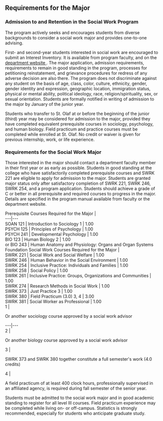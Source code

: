 ##  Requirements for the Major

###  Admission to and Retention in the Social Work Program

The program actively seeks and encourages students from diverse backgrounds to
consider a social work major and provides one-to-one advising.

First- and second-year students interested in social work are encouraged to
submit an Interest Inventory. It is available from program faculty, and on the
[ department website ](http://wp.stolaf.edu/socialwork/) . The major
application, admission requirements, requirements to remain in good standing
in the program, processes for petitioning reinstatement, and grievance
procedures for redress of any adverse decision are also there. The program
does not discriminate against any student on the basis of age, class, color,
culture, ethnicity, gender, gender identity and expression, geographic
location, immigration status, physical or mental ability, political ideology,
race, religion/spirituality, sex, or sexual orientation. Students are formally
notified in writing of admission to the major by January of the junior year.

Students who transfer to St. Olaf at or before the beginning of the junior
(third) year may be considered for admission to the major, provided they have
completed equivalent prerequisite courses in sociology, psychology, and human
biology. Field practicum and practice courses must be completed while enrolled
at St. Olaf. No credit or waiver is given for previous internship, work, or
life experience.

###  Requirements for the Social Work Major

Those interested in the major should contact a department faculty member in
their first year or as early as possible. Students in good standing at the
college who have satisfactorily completed prerequisite courses and SWRK 221
are eligible to apply for admission to the major. Students are granted major
status only after satisfactory completion of SWRK 221, SWRK 246, SWRK 254, and
a program application. Students should achieve a grade of C or better in all
prerequisite and required courses to progress in the major. Details are
specified in the program manual available from faculty or the department
website.

Prerequisite Courses Required for the Major  |  
---|---  
SOAN 121  |  Introduction to Sociology  1  |  1.00  
PSYCH 125  |  Principles of Psychology  |  1.00  
PSYCH 241  |  Developmental Psychology  |  1.00  
BIO 123  |  Human Biology  2  |  1.00  
or BIO 243  |  Human Anatomy and Physiology: Organs and Organ Systems  
Foundation Social Work Courses Required for the Major  |  
SWRK 221  |  Social Work and Social Welfare  |  1.00  
SWRK 246  |  Human Behavior in the Social Environment  |  1.00  
SWRK 254  |  Inclusive Practice: Individuals and Families  |  1.00  
SWRK 258  |  Social Policy  |  1.00  
SWRK 261  |  Inclusive Practice: Groups, Organizations and Communities  |
1.00  
SWRK 274  |  Research Methods in Social Work  |  1.00  
SWRK 373  |  Just Practice  3  |  1.00  
SWRK 380  |  Field Practicum (3.0)  3, 4  |  3.00  
SWRK 381  |  Social Worker as Professional  |  1.00  
1  |

Or another sociology course approved by a social work advisor  
  
---|---  
2  |

Or another biology course approved by a social work advisor  
  
3  |

SWRK 373 and SWRK 380 together constitute a full semester's work (4.0 credits)  
  
4  |

A field practicum of at least 400 clock hours, professionally supervised in an
affiliated agency, is required during fall semester of the senior year.  
  
Students must be admitted to the social work major and in good academic
standing to register for all level III courses. Field practicum experience may
be completed while living on- or off-campus. Statistics is strongly
recommended, especially for students who anticipate graduate study.

